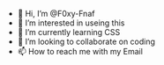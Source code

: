 - 👋 Hi, I’m @F0xy-Fnaf
- 👀 I’m interested in useing this
- 🌱 I’m currently learning CSS
- 💞️ I’m looking to collaborate on coding
- 📫 How to reach me with my Email

<!---
F0xy-Fnaf/F0xy-Fnaf is a ✨ special ✨ repository because its `README.md` (this file) appears on your GitHub profile.
You can click the Preview link to take a look at your changes.
--->
